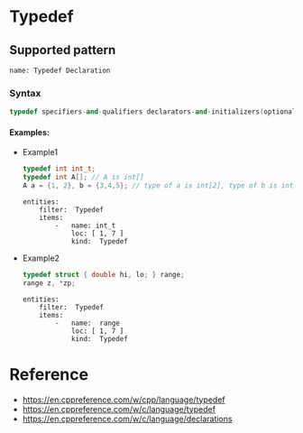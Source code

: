 # Typedef

## Supported pattern
```
name: Typedef Declaration
```
### Syntax
``` cpp
typedef specifiers-and-qualifiers declarators-and-initializers(optional) ;	
```


#### Examples: 

- Example1
    ``` cpp
    typedef int int_t;
    typedef int A[]; // A is int[]
    A a = {1, 2}, b = {3,4,5}; // type of a is int[2], type of b is int[3]
    ```

    ``` 
    entities:
        filter:  Typedef
        items:
            -   name: int_t
                loc: [ 1, 7 ]
                kind:  Typedef
    ```

- Example2
    ``` cpp
    typedef struct { double hi, lo; } range;
    range z, *zp;
    ```

    ``` 
    entities:
        filter:  Typedef
        items:
            -   name:  range
                loc: [ 1, 7 ]
                kind:  Typedef
    ```

# Reference
- https://en.cppreference.com/w/cpp/language/typedef
- https://en.cppreference.com/w/c/language/typedef
- https://en.cppreference.com/w/c/language/declarations

